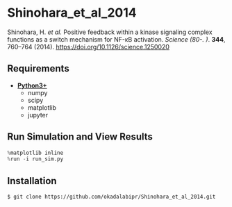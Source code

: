 # Shinohara_et_al_2014
Shinohara, H. *et al.* Positive feedback within a kinase signaling complex functions as a switch mechanism for NF-κB activation. *Science (80-. )*. **344**, 760–764 (2014). https://doi.org/10.1126/science.1250020

## Requirements
- **[Python3+](https://www.python.org)**
    - numpy
    - scipy
    - matplotlib
    - jupyter

## Run Simulation and View Results
```python
%matplotlib inline
%run -i run_sim.py
```
## Installation

    $ git clone https://github.com/okadalabipr/Shinohara_et_al_2014.git
